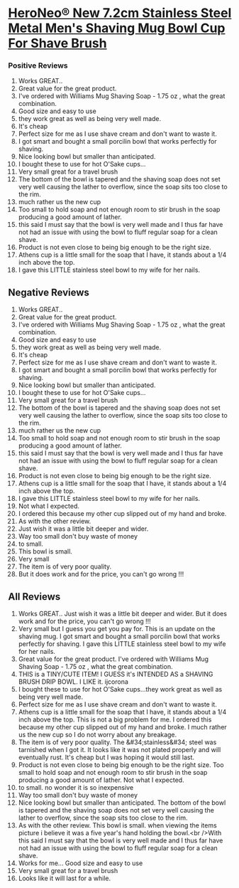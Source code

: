 # [HeroNeo® New 7.2cm Stainless Steel Metal Men&#x27;s Shaving Mug Bowl Cup For Shave Brush](https://products.checkmycream.com/products/HeroNeo(r)-New-7.2cm-Stainless-Steel-Metal-Men&#x27;s-Shaving-Mug-Bowl-Cup-For-Shave-Brush.html)

### Positive Reviews

<ol>
      <li>Works GREAT..  </li>
      <li>Great value for the great product.</li>
      <li>I&#x27;ve ordered with  Williams Mug Shaving Soap - 1.75 oz , what the great combination.</li>
      <li>Good size and easy to use</li>
      <li>they work great as well as being very well made.</li>
      <li>It&#x27;s cheap</li>
      <li>Perfect size for me as I use shave cream and don&#x27;t want to waste it.</li>
      <li>I got smart and  bought a small porcilin bowl that works perfectly for shaving.</li>
      <li>Nice looking bowl but smaller than anticipated.</li>
      <li>I bought these to use for hot O&#x27;Sake cups...</li>
      <li>Very small great for a travel brush</li>
      <li>The bottom of the bowl is tapered and the shaving soap does not set very well causing the lather to overflow, since the soap sits too close to the rim.</li>
      <li>much rather us the new cup</li>
      <li>Too small to hold soap and not enough room to stir brush in the soap producing a good amount of lather.</li>
      <li>this said I must say that the bowl is very well made and I thus far have not had an issue with using the bowl to fluff regular soap for a clean shave.</li>
      <li>Product is not even close to being big enough to be the right size.</li>
      <li>Athens cup is a little small for the soap that I have, it stands about a 1/4 inch above the top.  </li>
      <li>I gave this LITTLE stainless steel bowl to my wife for her nails.</li>
</ol>


<h2>Negative Reviews</h2>
<ol>
<li> Works GREAT..  </li>
<li> Great value for the great product.</li>
<li> I&#x27;ve ordered with  Williams Mug Shaving Soap - 1.75 oz , what the great combination.</li>
<li> Good size and easy to use</li>
<li> they work great as well as being very well made.</li>
<li> It&#x27;s cheap</li>
<li> Perfect size for me as I use shave cream and don&#x27;t want to waste it.</li>
<li> I got smart and  bought a small porcilin bowl that works perfectly for shaving.</li>
<li> Nice looking bowl but smaller than anticipated.</li>
<li> I bought these to use for hot O&#x27;Sake cups...</li>
<li> Very small great for a travel brush</li>
<li> The bottom of the bowl is tapered and the shaving soap does not set very well causing the lather to overflow, since the soap sits too close to the rim.</li>
<li> much rather us the new cup</li>
<li> Too small to hold soap and not enough room to stir brush in the soap producing a good amount of lather.</li>
<li> this said I must say that the bowl is very well made and I thus far have not had an issue with using the bowl to fluff regular soap for a clean shave.</li>
<li> Product is not even close to being big enough to be the right size.</li>
<li> Athens cup is a little small for the soap that I have, it stands about a 1/4 inch above the top.  </li>
<li> I gave this LITTLE stainless steel bowl to my wife for her nails.</li>
<li> Not what I expected.</li>
<li> I ordered this because my other cup slipped out of my hand and broke.  </li>
<li> As with the other review.  </li>
<li> Just wish it was a little bit deeper and wider.  </li>
<li> Way too small don&#x27;t buy waste of money</li>
<li> to small.  </li>
<li> This bowl is small.</li>
<li> Very small</li>
<li> The item is of very poor quality.  </li>
<li> But it does work and for the price, you can&#x27;t go wrong !!!</li>
</ol>

<h2>All Reviews</h2>

<ol>
    <li> Works GREAT..  Just wish it was a little bit deeper and wider.  But it does work and for the price, you can&#x27;t go wrong !!!</li>
    <li> Very small but I guess you get you pay for.                                         This is an update on the shaving mug. I got smart and  bought a small porcilin bowl that works perfectly for shaving. I gave this LITTLE stainless steel bowl to my wife for her nails.</li>
    <li> Great value for the great product. I&#x27;ve ordered with  Williams Mug Shaving Soap - 1.75 oz , what the great combination.</li>
    <li> THIS is a TINY/CUTE ITEM! I GUESS it&#x27;s INTENDED AS a SHAVING BRUSH DRIP BOWL. I LIKE it.  ijcorona</li>
    <li> I bought these to use for hot O&#x27;Sake cups...they work great as well as being very well made.</li>
    <li> Perfect size for me as I use shave cream and don&#x27;t want to waste it.</li>
    <li> Athens cup is a little small for the soap that I have, it stands about a 1/4 inch above the top.  This is not a big problem for me.  I ordered this because my other cup slipped out of my hand and broke.  I much rather us the new cup so I do not worry about any breakage.</li>
    <li> The item is of very poor quality.  The &amp;#34;stainless&amp;#34; steel was tarnished when I got it.  It looks like it was not plated properly and will eventually rust.  It&#x27;s cheap but I was hoping it would still last.</li>
    <li> Product is not even close to being big enough to be the right size. Too small to hold soap and not enough room to stir brush in the soap producing a good amount of lather. Not what I expected.</li>
    <li> to small.  no wonder it is so inexpensive</li>
    <li> Way too small don&#x27;t buy waste of money</li>
    <li> Nice looking bowl but smaller than anticipated. The bottom of the bowl is tapered and the shaving soap does not set very well causing the lather to overflow, since the soap sits too close to the rim.</li>
    <li> As with the other review.  This bowl is small. when viewing the items picture i believe it was a five year&#x27;s hand holding the bowl.&lt;br /&gt;With this said I must say that the bowl is very well made and I thus far have not had an issue with using the bowl to fluff regular soap for a clean shave.</li>
    <li> Works for me... Good size and easy to use</li>
    <li> Very small great for a travel brush</li>
    <li> Looks like it will last for a while.</li>
</ol>




